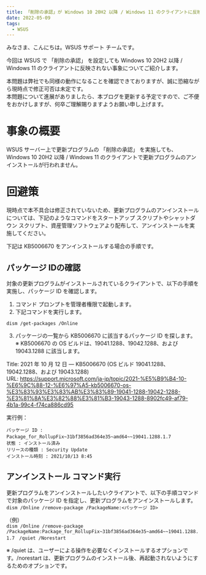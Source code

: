 ```yaml
---
title: 「削除の承認」が Windows 10 20H2 以降 / Windows 11 のクライアントに反映されない事象について
date: 2022-05-09
tags:
  - WSUS
---
```


みなさま、こんにちは。WSUS サポート チームです。

今回は WSUS で 「削除の承認」 を設定しても  Windows 10 20H2 以降 / Windows 11 のクライアントに反映されない事象についてご紹介します。

本問題は弊社でも同様の動作になることを確認できておりますが、誠に恐縮ながら現時点で修正可否は未定です。  
本問題について進展がありましたら、本ブログを更新する予定ですので、ご不便をおかけしますが、何卒ご理解賜りますようお願い申し上げます。

# 事象の概要
WSUS サーバー上で更新プログラムの 「削除の承認」 を実施しても、 Windows 10 20H2 以降 / Windows 11 のクライアントで更新プログラムのアンインストールが行われません。

# 回避策
現時点で本不具合は修正されていないため、更新プログラムのアンインストールについては、下記のようなコマンドをスタートアップ スクリプトやシャットダウン スクリプト、資産管理ソフトウェアより配布して、アンインストールを実施してください。

下記は KB5006670 をアンインストールする場合の手順です。  
## パッケージ IDの確認
対象の更新プログラムがインストールされているクライアントで、以下の手順を実施し、パッケージ ID を確認します。

1. コマンド プロンプトを管理者権限で起動します。  
2. 下記コマンドを実行します。  

`dism /get-packages /Online`

3. パッケージの一覧から KB5006670 に該当するパッケージ ID を探します。
※ KB5006670 の OS ビルドは、19041.1288、19042.1288、および 19043.1288 に該当します。

Title: 2021 年 10 月 12 日 — KB5006670 (OS ビルド 19041.1288、19042.1288、および 19043.1288)  
URL: https://support.microsoft.com/ja-jp/topic/2021-%E5%B9%B4-10-%E6%9C%88-12-%E6%97%A5-kb5006670-os-%E3%83%93%E3%83%AB%E3%83%89-19041-1288-19042-1288-%E3%81%8A%E3%82%88%E3%81%B3-19043-1288-8902fc49-af79-4b1a-99c4-f74ca886cd95

実行例：
```
パッケージ ID : Package_for_RollupFix~31bf3856ad364e35~amd64~~19041.1288.1.7　
状態 : インストール済み
リリースの種類 : Security Update
インストール時刻 : 2021/10/13 8:45
```

## アンインストール コマンド実行
更新プログラムをアンインストールしたいクライアントで、以下の手順コマンドで対象のパッケージ ID を指定し、更新プログラムをアンインストールします。  
`dism /Online /remove-package /PackageName:<パッケージ ID>`

（例）  
`dism /Online /remove-package /PackageName:Package_for_RollupFix~31bf3856ad364e35~amd64~~19041.1288.1.7　/quiet /Norestart`

※ /quiet は、ユーザーによる操作を必要なくインストールするオプションです。/norestart は、更新プログラムのインストール後、再起動されないようにするためのオプションです。
